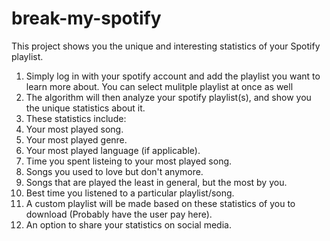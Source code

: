 # break-my-spotify
This project shows you the unique and interesting statistics of your Spotify playlist. 

1. Simply log in with your spotify account and add the playlist you want to learn more about. You can select mulitple playlist at once as well
2. The algorithm will then analyze your spotify playlist(s), and show you the unique statistics about it.
3. These statistics include:
  1. Your most played song.
  2. Your most played genre.
  3. Your most played language (if applicable).
  4. Time you spent listeing to your most played song.
  5. Songs you used to love but don't anymore.
  6. Songs that are played the least in general, but the most by you. 
  7. Best time you listened to a particular playlist/song.
4. A custom playlist will be made based on these statistics of you to download (Probably have the user pay here).
5. An option to share your statistics on social media. 
